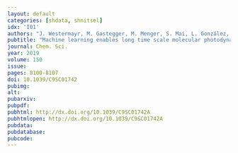 ```yaml
---
layout: default
categories: [shdata, shnitsel]
idx: 'I01'
authors: "J. Westermayr, M. Gastegger, M. Menger, S. Mai, L. González, P. Marquetand"
pubtitle: "Machine learning enables long time scale molecular photodynamics simulations"
journal: Chem. Sci.
year: 2019
volume: 150
issue: 
pages: 8100-8107
doi: 10.1039/C9SC01742
pubimg:
alt:
pubarxiv: 
pubpdf: 
pubhtml: http://dx.doi.org/10.1039/C9SC01742A
pubhtmlopen: http://dx.doi.org/10.1039/C9SC01742A
pubdata: 
pubdatabase: 
pubcode: 
---
```

